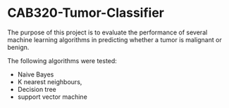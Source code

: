 # CAB320-Tumor-Classifier
The purpose of this project is to evaluate the performance of several machine learning algorithms in predicting whether a tumor is malignant or benign.

The following algorithms were tested: 
- Naive Bayes
- K nearest neighbours, 
- Decision tree
- support vector machine

